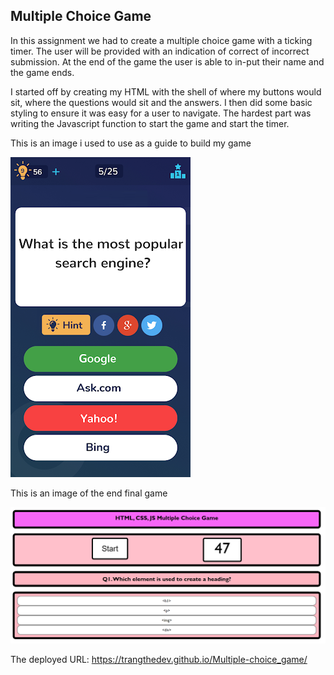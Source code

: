 
## Multiple Choice Game

In this assignment we had to create a multiple choice game with a ticking timer.
The user will be provided with an indication of correct of incorrect submission.
At the end of the game the user is able to in-put their name and the game ends.

I started off by creating my HTML with the shell of where my buttons would sit, where the questions would sit and the answers.
I then did some basic styling to ensure it was easy for a user to navigate.
The hardest part was writing the Javascript function to start the game and start the timer. 

This is an image i used to use as a guide to build my game 

![GameGuide](game_example.png)

This is an image of the end final game

![FinalGame](Final-game.PNG)


The deployed URL: https://trangthedev.github.io/Multiple-choice_game/

